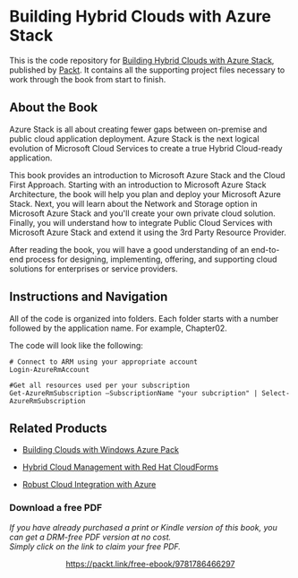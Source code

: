 


# Building Hybrid Clouds with Azure Stack
This is the code repository for [Building Hybrid Clouds with Azure Stack](https://www.packtpub.com/virtualization-and-cloud/building-hybrid-clouds-azure-stack?utm_source=github&utm_medium=repository&utm_campaign=9781786466297), published by [Packt](https://www.packtpub.com/?utm_source=github). It contains all the supporting project files necessary to work through the book from start to finish.
## About the Book
Azure Stack is all about creating fewer gaps between on-premise and public cloud application deployment. Azure Stack is the next logical evolution of Microsoft Cloud Services to create a true Hybrid Cloud-ready application.

This book provides an introduction to Microsoft Azure Stack and the Cloud First Approach. Starting with an introduction to Microsoft Azure Stack Architecture, the book will help you plan and deploy your Microsoft Azure Stack. Next, you will learn about the Network and Storage option in Microsoft Azure Stack and you'll create your own private cloud solution. Finally, you will understand how to integrate Public Cloud Services with Microsoft Azure Stack and extend it using the 3rd Party Resource Provider.

After reading the book, you will have a good understanding of an end-to-end process for designing, implementing, offering, and supporting cloud solutions for enterprises or service providers.

## Instructions and Navigation
All of the code is organized into folders. Each folder starts with a number followed by the application name. For example, Chapter02.



The code will look like the following:
```
# Connect to ARM using your appropriate account
Login-AzureRmAccount

#Get all resources used per your subscription
Get-AzureRmSubscription –SubscriptionName "your subcription" | Select-AzureRmSubscription
```



## Related Products
* [Building Clouds with Windows Azure Pack](https://www.packtpub.com/virtualization-and-cloud/building-clouds-windows-azure-pack?utm_source=github&utm_medium=repository&utm_campaign=9781785882470)

* [Hybrid Cloud Management with Red Hat CloudForms](https://www.packtpub.com/virtualization-and-cloud/hybrid-cloud-management-red-hat-cloudforms?utm_source=github&utm_medium=repository&utm_campaign=9781785283574)

* [Robust Cloud Integration with Azure](https://www.packtpub.com/virtualization-and-cloud/robust-cloud-integration-azure?utm_source=github&utm_medium=repository&utm_campaign=9781786465573)
### Download a free PDF

 <i>If you have already purchased a print or Kindle version of this book, you can get a DRM-free PDF version at no cost.<br>Simply click on the link to claim your free PDF.</i>
<p align="center"> <a href="https://packt.link/free-ebook/9781786466297">https://packt.link/free-ebook/9781786466297 </a> </p>